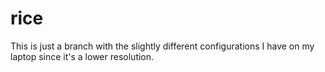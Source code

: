 # rice
This is just a branch with the slightly different configurations I have on my laptop since it's a lower resolution.
